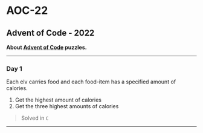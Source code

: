 # AOC-22
## Advent of Code - 2022

**About [Advent of Code](https://adventofcode.com/2022/about) puzzles.**

---
### Day 1

Each elv carries food and each food-item has a specified amount of calories.

1. Get the highest amount of calories
2. Get the three highest amounts of calories

> Solved in `C`

---
